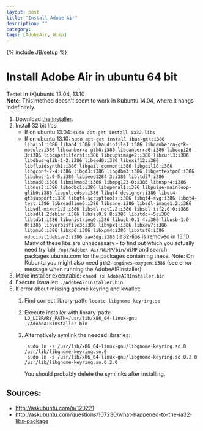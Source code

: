 ```yaml
---
layout: post
title: "Install Adobe Air"
description: ""
category: 
tags: [AdobeAir, Wimp]
---
```

{% include JB/setup %}

Install Adobe Air in ubuntu 64 bit
==================================
Testet in (K)ubuntu 13.04, 13.10   
**Note:** This method doesn't seem to work in Kubuntu 14.04,
where it hangs indefinitely.

1. Download [the installer](http://airdownload.adobe.com/air/lin/download/2.6/AdobeAIRInstaller.bin).
2. Install 32 bit libs:
    * If on ubuntu 13.04: `sudo apt-get install ia32-libs`
    * If on ubuntu 13.10: `sudo apt-get install ibus-gtk:i386 libaio1:i386 libao4:i386 libaudiofile1:i386 libcanberra-gtk-module:i386 libcanberra-gtk0:i386 libcanberra0:i386 libcapi20-3:i386 libcupsfilters1:i386 libcupsimage2:i386 libcurl3:i386 libdbus-glib-1-2:i386 libesd0:i386 libexif12:i386 libfluidsynth1:i386 libgail-common:i386 libgail18:i386 libgconf-2-4:i386 libgd3:i386 libgdbm3:i386 libgettextpo0:i386 libibus-1.0-5:i386 libieee1284-3:i386 libltdl7:i386 libmad0:i386 libmikmod2:i386 libmpg123-0:i386 libnspr4:i386 libnss3:i386 libodbc1:i386 libopenal1:i386 libpulse-mainloop-glib0:i386 libpulsedsp:i386 libqt4-designer:i386 libqt4-qt3support:i386 libqt4-scripttools:i386 libqt4-svg:i386 libqt4-test:i386 libreadline6:i386 libsane:i386 libsdl-image1.2:i386 libsdl-mixer1.2:i386 libsdl-net1.2:i386 libsdl-ttf2.0-0:i386 libsdl1.2debian:i386 libssl0.9.8:i386 libstdc++5:i386 libtdb1:i386 libunistring0:i386 libusb-0.1-4:i386 libusb-1.0-0:i386 libvorbisfile3:i386 libvpx1:i386 libxaw7:i386 libxmu6:i386 libxp6:i386 libxpm4:i386 libxtst6:i386 odbcinst1debian2:i386 xaw3dg:i386`
    (ia32-libs is removed in 13.10. Many of these libs are unnecessary - to find out which you actually need try `ldd /opt/Adobe\ Air/WiMP/bin/WiMP` and search packages.ubuntu.com for the packages containing these.
    Note: On Kubuntu you might also need `gtk2-engines-oxygen:i386` (see error message when running the AdobeAIRInstaller).
3. Make installer executable: `chmod +x AdobeAIRInstaller.bin`
4. Execute installer: `./AdobeAirInstaller.bin`
5. If error about missing gnome keyring and kwallet:
    1. Find correct library-path: `locate libgnome-keyring.so`
    2. Execute installer with library-path: `LD_LIBRARY_PATH=/usr/lib/x86_64-linux-gnu ./AdobeAIRInstaller.bin`
    3. Alternatively symlink the needed libraries:
    
            sudo ln -s /usr/lib/x86_64-linux-gnu/libgnome-keyring.so.0 /usr/lib/libgnome-keyring.so.0
            sudo ln -s /usr/lib/x86_64-linux-gnu/libgnome-keyring.so.0.2.0 /usr/lib/libgnome-keyring.so.0.2.0

        You should probably delete the symlinks after installing.



Sources:
---
* http://askubuntu.com/a/120221
* http://askubuntu.com/questions/107230/what-happened-to-the-ia32-libs-package

